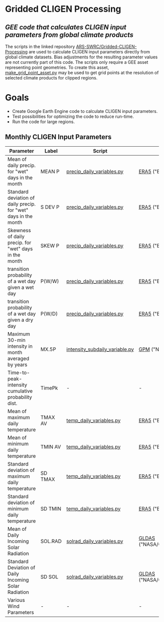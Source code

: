 # Gridded CLIGEN Processing
## _GEE code that calculates CLIGEN input parameters from global climate products_

The scripts in the linked repository [ARS-SWRC/Gridded-CLIGEN-Processing]
are used to calculate CLIGEN input parameters directly from global climate
datasets. Bias adjustments for the resulting parameter values are not currently
part of this code. The scripts only require a GEE asset representing point geometries.
To create this asset, [make_grid_point_asset.py] may be used to get grid points at the resolution
of selected climate products for clipped regions. 

# Goals
- Create Google Earth Engine code to calculate CLIGEN input parameters.
- Test possibilities for optimizing the code to reduce run-time.
- Run the code for large regions.

## Monthly CLIGEN Input Parameters

| Parameter	| Label	| Script | Climate Product | Band |
| ------ | ------ | ------ | ------ | ------ |
| Mean of daily precip. for "wet" days in the month | MEAN P | [precip_daily_variables.py] | [ERA5][linkA] ("ECMWF/ERA5/DAILY") | total_precipitation |
| Standard deviation of daily precip. for "wet" days in the month | S DEV P | [precip_daily_variables.py] | [ERA5][linkA] ("ECMWF/ERA5/DAILY") | total_precipitation |
| Skewness of daily precip. for "wet" days in the month | SKEW P | [precip_daily_variables.py] | [ERA5][linkA] ("ECMWF/ERA5/DAILY") | total_precipitation | 
| transition probability of a wet day given a wet day | P(W/W) | [precip_daily_variables.py] | [ERA5][linkA] ("ECMWF/ERA5/DAILY") | total_precipitation |
| transition probability of a wet day given a dry day | P(W/D) | [precip_daily_variables.py] | [ERA5][linkA] ("ECMWF/ERA5/DAILY") | total_precipitation |
| Maximum 30-min intensity in month averaged by years | MX.5P | [intensity_subdaily_variable.py] | [GPM][linkB] ("NASA/GPM_L3/IMERG_V06") | precipitationCal |
| Time-to-peak-intensity cumulative probability dist. | TimePk | - | - | - |
| Mean of maximum daily temperature | TMAX AV | [temp_daily_variables.py] | [ERA5][linkA] ("ECMWF/ERA5/DAILY") | maximum_2m_air_temperature |
| Mean of minimum daily temperature | TMIN AV | [temp_daily_variables.py] | [ERA5][linkA] ("ECMWF/ERA5/DAILY") | minimum_2m_air_temperature |
| Standard deviation of maximum daily temperature | SD TMAX | [temp_daily_variables.py] | [ERA5][linkA] ("ECMWF/ERA5/DAILY") | maximum_2m_air_temperature |
| Standard deviation of minimum daily temperature | SD TMIN | [temp_daily_variables.py] | [ERA5][linkA] ("ECMWF/ERA5/DAILY") | minimum_2m_air_temperature |
| Mean of Daily Incoming Solar Radiation | SOL.RAD | [solrad_daily_variables.py] | [GLDAS][linkC] ("NASA/GLDAS/V021/NOAH/G025/T3H") | SWdown_f_tavg |
| Standard Deviation of Daily Incoming Solar Radiation | SD SOL | [solrad_daily_variables.py] | [GLDAS][linkC] ("NASA/GLDAS/V021/NOAH/G025/T3H") | SWdown_f_tavg |
| Various Wind Parameters | - | - | - | - |



[ARS-SWRC/Gridded-CLIGEN-Processing]: <https://github.com/ARS-SWRC/Gridded-CLIGEN-Processing>
[make_grid_point_asset.py]: <https://github.com/ARS-SWRC/Gridded-CLIGEN-Processing/blob/main/make_grid_point_asset.py>
[precip_daily_variables.py]: <https://github.com/ARS-SWRC/Gridded-CLIGEN-Processing/blob/main/precip_daily_variables.py>
[intensity_subdaily_variable.py]:<https://github.com/ARS-SWRC/Gridded-CLIGEN-Processing/blob/main/intensity_subdaily_variable.py>
[temp_daily_variables.py]:<https://github.com/ARS-SWRC/Gridded-CLIGEN-Processing/blob/main/temp_daily_variables.py>
[solrad_daily_variables.py]:<https://github.com/ARS-SWRC/Gridded-CLIGEN-Processing/blob/main/temp_daily_variables.py>

[linkA]: <https://developers.google.com/earth-engine/datasets/catalog/ECMWF_ERA5_DAILY#description>
[linkB]: <https://developers.google.com/earth-engine/datasets/catalog/NASA_GPM_L3_IMERG_V06#description>
[linkC]: <https://developers.google.com/earth-engine/datasets/catalog/NASA_GLDAS_V021_NOAH_G025_T3H#description>

